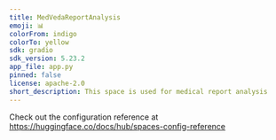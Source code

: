 ```yaml
---
title: MedVedaReportAnalysis
emoji: 📊
colorFrom: indigo
colorTo: yellow
sdk: gradio
sdk_version: 5.23.2
app_file: app.py
pinned: false
license: apache-2.0
short_description: This space is used for medical report analysis
---
```


Check out the configuration reference at https://huggingface.co/docs/hub/spaces-config-reference
